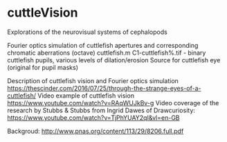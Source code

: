 # cuttleVision
Explorations of the neurovisual systems of cephalopods

Fourier optics simulation of cuttlefish apertures and corresponding chromatic aberrations (octave)
cuttlefish.m
C1-cuttlefish%.tif - binary cuttlefish pupils, various levels of dilation/erosion
Source for cuttlefish eye (original for pupil masks)

Description of cuttlefish vision and Fourier optics simulation
https://thescinder.com/2016/07/25/through-the-strange-eyes-of-a-cuttlefish/
Video example of cuttlefish vision
https://www.youtube.com/watch?v=RAqWUJkBv-g
Video coverage of the research by Stubbs & Stubbs from Ingrid Dawes of Drawcuriosity: 
https://www.youtube.com/watch?v=TjPhYUAY2qI&vl=en-GB


Backgroud:
http://www.pnas.org/content/113/29/8206.full.pdf
